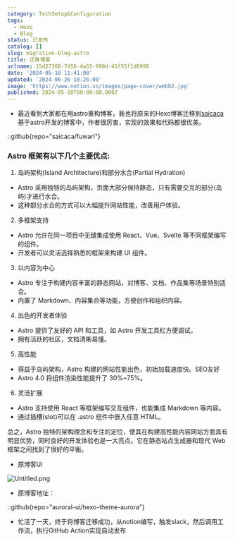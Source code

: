 ```yaml
---
category: TechSetup&Configuration
tags:
  - Hexo
  - Blog
status: 已发布
catalog: []
slug: migration-blog-astro
title: 迁移博客
urlname: 15d27368-7d56-4a55-998d-41f55f1d0998
date: '2024-05-10 11:41:00'
updated: '2024-06-26 18:26:00'
image: 'https://www.notion.so/images/page-cover/webb2.jpg'
published: 2024-05-10T08:00:00.000Z
---
```

- 最近看到大家都在用astro重构博客，我也将原来的Hexo博客迁移到[saicaca](https://github.com/saicaca/fuwari)基于astro开发的博客中，作者很厉害，实现的效果和代码都很优美。

::github{repo="saicaca/fuwari"}


### Astro 框架有以下几个主要优点:



1. 岛屿架构(Island Architecture)和部分水合(Partial Hydration)
- Astro 采用独特的岛屿架构，页面大部分保持静态，只有需要交互的部分(岛屿)才进行水合。
- 这种部分水合的方式可以大幅提升网站性能，改善用户体验。

2. 多框架支持
- Astro 允许在同一项目中无缝集成使用 React、Vue、Svelte 等不同框架编写的组件。
- 开发者可以灵活选择熟悉的框架来构建 UI 组件。

3. 以内容为中心
- Astro 专注于构建内容丰富的静态网站，对博客、文档、作品集等场景特别适合。
- 内置了 Markdown、内容集合等功能，方便创作和组织内容。

4. 出色的开发者体验
- Astro 提供了友好的 API 和工具，如 Astro 开发工具栏方便调试。
- 拥有活跃的社区，文档清晰易懂。

5. 高性能
- 得益于岛屿架构，Astro 构建的网站性能出色，初始加载速度快。SEO友好
- Astro 4.0 将组件渲染性能提升了 30%~75%。

6. 灵活扩展
- Astro 支持使用 React 等框架编写交互组件，也能集成 Markdown 等内容。
- 通过插槽(slot)可以在 .astro 组件中嵌入任意 HTML。

总之，Astro 独特的架构理念和专注的定位，使其在构建高性能内容网站方面具有明显优势，同时良好的开发体验也是一大亮点。它在静态站点生成器和现代 Web 框架之间找到了很好的平衡。

- 原博客UI

![Untitled.png](https://prod-files-secure.s3.us-west-2.amazonaws.com/5d24fe63-e567-4804-86f9-9fdc62e13082/3d59c350-432a-4fb6-a08f-0638fef2026e/Untitled.png?X-Amz-Algorithm=AWS4-HMAC-SHA256&X-Amz-Content-Sha256=UNSIGNED-PAYLOAD&X-Amz-Credential=ASIAZI2LB4662W4OMGZG%2F20250221%2Fus-west-2%2Fs3%2Faws4_request&X-Amz-Date=20250221T213220Z&X-Amz-Expires=3600&X-Amz-Security-Token=IQoJb3JpZ2luX2VjELX%2F%2F%2F%2F%2F%2F%2F%2F%2F%2FwEaCXVzLXdlc3QtMiJIMEYCIQCuNXuOZjmT94J2imCaqU%2Bi0x2dkPzQcht5FvfTuILjkQIhAP3WZaVt07lZh4zPdwI0RUd8VmUxj2JwrDZSRtRjkWveKogECN7%2F%2F%2F%2F%2F%2F%2F%2F%2F%2FwEQABoMNjM3NDIzMTgzODA1IgzcF6G1yoTmkGnHNnoq3AO4JxnDkZI7Z%2BFFa9osPJ%2BQFGeW9tXkjrThzVD%2BbV897yXEiMN6%2BDFoJhIZ%2FbNIy6KuqAKHLjXPcdJIaSkHYwvP57oA1%2BUinBxLFOCMO3SV5eeAilpCtA2pzvdNOUDBKn%2BAvz2%2FylGe8FSwtwb5Q9xdsR9bthyrrDhspVUCHqNP0uIzmUC%2FmEUHuQ1sFbcD0tnW29hiD32Fd4fMjolMXfzii%2BKoDk2fkXiMTVv88hsql1%2BzRRZxhWA2gZ%2BFxhaywIh%2FS%2BAkat%2ByzDQtU4bkuuSUQu%2B0k8abLrKU6Ppq5H6yiboQrhuNkznt6Bjue1Fp6tpLfqjCRWT8ZrHfkzoVvjO6vTB8tY0WkiUEEhSz9TGosP4wMvlvhYb%2FXBtiC%2FuhX2sJj9lCorhoRhbHl59vz0ahAJO2bVKgPDTk6Bw6gcYxCI2MrM5FcQpIm4qmIR%2Bbtm6AMLSV50n9D4Dk97L6szpoOZkmHkS%2FGOK7sbU%2BC4iLyl6CBc1Q0z6NWAd72ozHGxP5dTC0RwgdX53Rweio0%2FVNmFq8obVlkddyzkYX4aL2OavE2Kykf%2BFd5SOSvGz1rVQXqWYOGx5OB8f0PzAy4lEI9JOBEidjp2ogaGjvbqw6MjC%2FXVcjL4JmlRCwSzDf1uO9BjqkAT0RPH6YKdf%2B04%2F3UD0pD6GXV%2B7FY7ta5mgAxZdJgTNImoeoH21YcTkt8FgYQ6nsA%2Fe452x%2FUeQm6vKgcpqzxkqVL%2FzQ%2FyeHQcmsvY3WezI1lOd%2FWJqmnru6DHU%2FBDhgWCzbXe6dPDLc5KAR3074EvF460alc3093p3wtBUWgw%2FKudgg8CK%2F%2FkfHfowAN5gFlOXDqQW9zbRXFuN1siSRAkU2%2Bwx7&X-Amz-Signature=422d6454238c0552333ab0b2a0a5d83b072e5556733c521d7afd346477d711ad&X-Amz-SignedHeaders=host&x-id=GetObject)

- 原博客地址：

::github{repo="auroral-ui/hexo-theme-aurora"}

- 忙活了一天，终于将博客迁移成功，从notion编写，触发slack，然后调用工作流，执行GitHub Action实现自动发布
